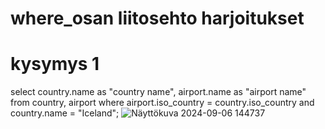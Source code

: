 # where_osan liitosehto harjoitukset

# kysymys 1
select country.name as "country name", airport.name as "airport name"
from country, airport
where airport.iso_country = country.iso_country
and country.name = "Iceland";
![Näyttökuva 2024-09-06 144737](https://github.com/user-attachments/assets/9edcd437-cd0c-42e6-987d-9708443c7f96)
